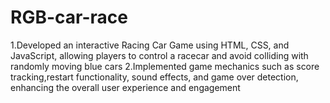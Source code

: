 # RGB-car-race

1.Developed an interactive Racing Car Game using HTML, CSS, and JavaScript, 
allowing players to control a racecar and avoid colliding with randomly moving blue cars
2.Implemented game mechanics such as score tracking,restart functionality, sound effects, 
and game over detection, enhancing the overall user experience and engagement
